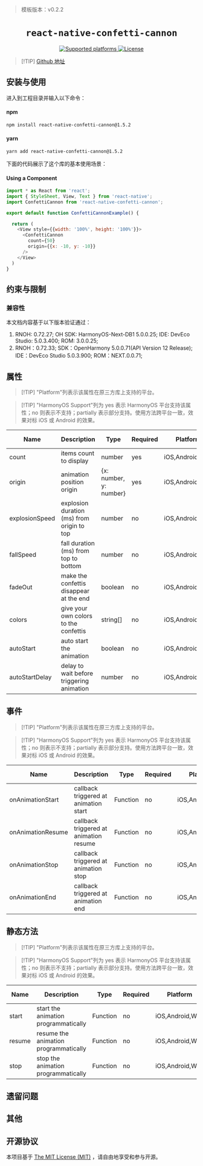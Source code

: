 > 模板版本：v0.2.2

<p align="center">
  <h1 align="center"> <code>react-native-confetti-cannon</code> </h1>
</p>
<p align="center">
    <a href="https://github.com/VincentCATILLON/react-native-confetti-cannon">
        <img src="https://img.shields.io/badge/platforms-android%20|%20ios%20|%20Web%20|%20harmony%20-lightgrey.svg" alt="Supported platforms" />
    </a>
    <a href="https://github.com/VincentCATILLON/react-native-confetti-cannon/blob/master/LICENSE">
        <img src="https://img.shields.io/badge/license-MIT-green.svg" alt="License" />
        <!-- <img src="https://img.shields.io/badge/license-Apache-blue.svg" alt="License" /> -->
    </a>
</p>

> [!TIP] [Github 地址](https://github.com/VincentCATILLON/react-native-confetti-cannon)

## 安装与使用

进入到工程目录并输入以下命令：

<!-- tabs:start -->

#### **npm**

```bash
npm install react-native-confetti-cannon@1.5.2
```

#### **yarn**

```bash
yarn add react-native-confetti-cannon@1.5.2
```

<!-- tabs:end -->

下面的代码展示了这个库的基本使用场景：

#### Using a Component

```js
import * as React from 'react';
import { StyleSheet, View, Text } from 'react-native';
import ConfettiCannon from 'react-native-confetti-cannon';

export default function ConfettiCannonExample() {

  return (
    <View style={{width: '100%', height: '100%'}}>
      <ConfettiCannon
        count={50}
        origin={{x: -10, y: -10}}
      />
    </View>
  )
}
```

## 约束与限制

### 兼容性

本文档内容基于以下版本验证通过：

1. RNOH: 0.72.27; OH SDK: HarmonyOS-Next-DB1 5.0.0.25; IDE: DevEco Studio: 5.0.3.400; ROM: 3.0.0.25;
2. RNOH：0.72.33; SDK：OpenHarmony 5.0.0.71(API Version 12 Release); IDE：DevEco Studio 5.0.3.900; ROM：NEXT.0.0.71;

## 属性

> [!TIP] "Platform"列表示该属性在原三方库上支持的平台。

> [!TIP] "HarmonyOS Support"列为 yes 表示 HarmonyOS 平台支持该属性；no 则表示不支持；partially 表示部分支持。使用方法跨平台一致，效果对标 iOS 或 Android 的效果。

| Name | Description | Type | Required | Platform | HarmonyOS Support  |
| ---- | ----------- | ---- | -------- | -------- | ------------------ |
| count  | items count to display        | number  |    yes    |  iOS,Android,Web  |         yes        |
| origin  | animation position origin       | {x: number, y: number}  |    yes    |  iOS,Android,Web  |         yes        |
| explosionSpeed  | explosion duration (ms) from origin to top        | number  |    no    |  iOS,Android,Web  |         yes        |
| fallSpeed  | fall duration (ms) from top to bottom        | number  |    no    |  iOS,Android,Web  |         yes        |
| fadeOut  | make the confettis disappear at the end        | boolean  |    no    |  iOS,Android,Web  |         yes        |
| colors  | give your own colors to the confettis        | string[]  |    no    |  iOS,Android,Web  |         yes        |
| autoStart  | auto start the animation        | boolean  |    no    |  iOS,Android,Web  |         yes        |
| autoStartDelay  | delay to wait before triggering animation        | number  |    no    |  iOS,Android,Web  |         yes        |


## 事件

> [!TIP] "Platform"列表示该属性在原三方库上支持的平台。

> [!TIP] "HarmonyOS Support"列为 yes 表示 HarmonyOS 平台支持该属性；no 则表示不支持；partially 表示部分支持。使用方法跨平台一致，效果对标 iOS 或 Android 的效果。

| Name | Description | Type | Required | Platform | HarmonyOS Support  |
| ---- | ----------- | ---- | -------- | -------- | ------------------ |
|  onAnimationStart  |    callback triggered at animation start	    | Function  |    no    |  iOS,Android,Web  |         yes        |
|  onAnimationResume  |    callback triggered at animation resume	    | Function  |    no    |  iOS,Android,Web  |         yes        |
|  onAnimationStop  |    callback triggered at animation stop	    | Function  |    no    |  iOS,Android,Web  |         yes        |
|  onAnimationEnd  |    callback triggered at animation end	    | Function  |    no    |  iOS,Android,Web  |         yes        |

## 静态方法

> [!TIP] "Platform"列表示该属性在原三方库上支持的平台。

> [!TIP] "HarmonyOS Support"列为 yes 表示 HarmonyOS 平台支持该属性；no 则表示不支持；partially 表示部分支持。使用方法跨平台一致，效果对标 iOS 或 Android 的效果。

| Name | Description | Type | Required | Platform | HarmonyOS Support  |
| ---- | ----------- | ---- | -------- | -------- | ------------------ |
|  start  |    start the animation programmatically	    | Function  |    no    |  iOS,Android,Web  |         yes        |
|  resume  |    resume the animation programmatically	    | Function  |    no    |  iOS,Android,Web  |         yes        |
|  stop  |    stop the animation programmatically	    | Function  |    no    |  iOS,Android,Web  |         yes        |

## 遗留问题

## 其他

## 开源协议

本项目基于 [The MIT License (MIT)](https://github.com/VincentCATILLON/react-native-confetti-cannon/blob/master/LICENSE) ，请自由地享受和参与开源。
